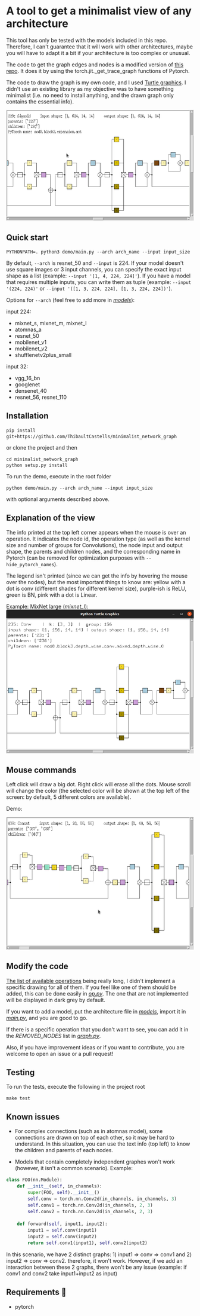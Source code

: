 # A tool to get a minimalist view of any architecture

This tool has only be tested with the models included in this repo.
Therefore, I can't guarantee that it will work with other architectures, maybe you will have to adapt it a bit if your architecture is too complex or unusual.

The code to get the graph edges and nodes is a modified version of [this repo](https://github.com/waleedka/hiddenlayer). It does it by using the torch.jit._get_trace_graph functions of Pytorch.

The code to draw the graph is my own code, and I used [Turtle graphics](https://docs.python.org/3/library/turtle.html). I didn't use an existing library as my objective was to have something minimalist (i.e. no need to install anything, and the drawn graph only contains the essential info).

![overview](./demo/main_demo.gif)

## Quick start

```
PYTHONPATH=. python3 demo/main.py --arch arch_name --input input_size
```
By default, `--arch` is resnet_50 and `--input` is 224.
If your model doesn't use square images or 3 input channels, you can specify the exact input shape as a list (example: `--input '[1, 4, 224, 224]'`).
If you have a model that requires multiple inputs, you can write them as tuple (example: `--input '(224, 224)'` or `--input '([1, 3, 224, 224], [1, 3, 224, 224])'`).

Options for `--arch` (feel free to add more in *[models](network_graph/models/)*): 

input 224:
- mixnet_s, mixnet_m, mixnet_l
- atomnas_a
- resnet_50
- mobilenet_v1
- mobilenet_v2
- shufflenetv2plus_small

input 32:
- vgg_16_bn
- googlenet
- densenet_40
- resnet_56, resnet_110

## Installation

```
pip install git+https://github.com/ThibaultCastells/minimalist_network_graph
```
or clone the project and then 
```
cd minimalist_network_graph
python setup.py install
```
To run the demo, execute in the root folder
```
python demo/main.py --arch arch_name --input input_size
```
with optional arguments described above.

## Explanation of the view

The info printed at the top left corner appears when the mouse is over an operation. It indicates the node id, the operation type (as well as the kernel size and number of groups for Convolutions), the node input and output shape, the parents and children nodes, and the corresponding name in Pytorch (can be removed for optimization purposes with `--hide_pytorch_names`).

The legend isn't printed (since we can get the info by hovering the mouse over the nodes), but the most important things to know are: yellow with a dot is conv (different shades for different kernel size), purple-ish is ReLU, green is BN, pink with a dot is Linear.

Example: MixNet large (*mixnet_l*):
![mixnet_l](./demo/mixnet_l.png)

## Mouse commands

Left click will draw a big dot. Right click will erase all the dots. Mouse scroll will change the color (the selected color will be shown at the top left of the screen: by default, 5 different colors are available).

Demo:

![Use color](./demo/color_demo.gif)

## Modify the code

[The list of available operations](https://github.com/onnx/onnx/blob/main/docs/Operators.md) being really long, I didn't implement a specific drawing for all of them. If you feel like one of them should be added, this can be done easily in *[op.py](network_graph/graph_drawing/op.py)*. The one that are not implemented will be displayed in dark grey by default.

If you want to add a model, put the architecture file in *[models](network_graph/models/)*, import it in *[main.py](demo/main.py)*, and you are good to go.

If there is a specific operation that you don't want to see, you can add it in the *REMOVED_NODES* list in *[graph.py](network_graph/graph_reading/graph.py)*.

Also, if you have improvement ideas or if you want to contribute, you are welcome to open an issue or a pull request!

## Testing

To run the tests, execute the following in the project root

```
make test
```

## Known issues

- For complex connections (such as in atomnas model), some connections are drawn on top of each other, so it may be hard to understand. In this situation, you can use the text info (top left) to know the children and parents of each nodes.

- Models that contain completely independent graphes won't work (however, it isn't a common scenario). Example:

``` python
class FOO(nn.Module):
    def __init__(self, in_channels):
        super(FOO, self).__init__()
        self.conv = torch.nn.Conv2d(in_channels, in_channels, 3)
        self.conv1 = torch.nn.Conv2d(in_channels, 2, 3)
        self.conv2 = torch.nn.Conv2d(in_channels, 2, 3)

    def forward(self, input1, input2):
        input1 = self.conv(input1)
        input2 = self.conv(input2)
        return self.conv1(input1), self.conv2(input2)
```

In this scenario, we have 2 distinct graphs: 1) input1 => conv => conv1 and 2) input2 => conv => conv2. therefore, it won't work.
However, if we add an interaction between these 2 graphs, there won't be any issue (example: if conv1 and conv2 take input1+input2 as input)

## Requirements :wrench:
* pytorch